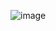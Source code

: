 ![image](https://github.com/TovyLol/TovyLol/assets/146333345/10fe9088-172d-42eb-947e-b3f49f375996)

